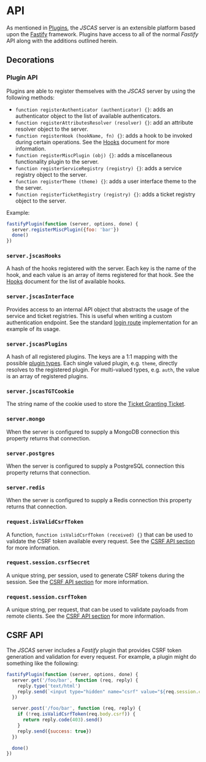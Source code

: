 <a id="api"></a>
# API

As mentioned in [Plugins](/docs/Plugins.md), the *JSCAS* server is an extensible
platform based upon the [Fastify](https://fastify.io/) framework. Plugins have
access to all of the normal *Fastify* API along with the additions outlined
herein.

<a id="decorations"></a>
## Decorations

<a id="pluginAPI"></a>
### Plugin API

Plugins are able to register themselves with the *JSCAS* server by using the
following methods:

+ `function registerAuthenticator (authenticator) {}`: adds an authenticator
object to the list of available authenticators.
+ `function registerAttributesResolver (resolver) {}`: add an attribute resolver
object to the server.
+ `function registerHook (hookName, fn) {}`: adds a hook to be invoked during
certain operations. See the [Hooks](/docs/Hooks.md) document for more information.
+ `function registerMiscPlugin (obj) {}`: adds a miscellaneous functionality
plugin to the server.
+ `function registerServiceRegistry (registry) {}`: adds a service registry
object to the server.
+ `function registerTheme (theme) {}`: adds a user interface theme to the
the server.
+ `function registerTicketRegistry (registry) {}`: adds a ticket registry
object to the server.

Example:

```js
fastifyPlugin(function (server, options, done) {
  server.registerMiscPlugin({foo: 'bar'})
  done()
})
```

<a id="serverHooks"></a>
### `server.jscasHooks`

A hash of the hooks registered with the server. Each key is the name of the
hook, and each value is an array of items registered for that hook. See the
[Hooks](/docs/Hooks.md) document for the list of available hooks.

<a id="serverInterface"></a>
### `server.jscasInterface`

Provides access to an internal API object that abstracts the usage of the
service and ticket registries. This is useful when writing a custom
authentication endpoint. See the standard [login route](/lib/routes/login.js)
implementation for an example of its usage.

<a id="serverPlugins"></a>
### `server.jscasPlugins`

A hash of all registered plugins. The keys are a 1:1 mapping with the possible
[plugin types](/docs/Plugins.md). Each single valued plugin, e.g. `theme`,
directly resolves to the registered plugin. For multi-valued types, e.g. `auth`,
the value is an array of registered plugins.

<a id="serverTGTCookie"></a>
### `server.jscasTGTCookie`

The string name of the cookie used to store the
[Ticket Granting Ticket](/docs/Tickets.md#ticketGrantingTicket).

<a id="serverMongo"></a>
### `server.mongo`

When the server is configured to supply a MongoDB connection this property
returns that connection.

<a id="serverPostres"></a>
### `server.postgres`

When the server is configured to supply a PostgreSQL connection this property
returns that connection.

<a id="serverRedis"></a>
### `server.redis`

When the server is configured to supply a Redis connection this property
returns that connection.

<a id="csrfValiate"></a>
### `request.isValidCsrfToken`

A function, `function isValidCsrfToken (received) {}` that can be used to
validate the CSRF token available every request. See the
[CSRF API section](/docs/API.md#csrfAPI) for more information.

<a id="csrfSecret"></a>
### `request.session.csrfSecret`

A unique string, per session, used to generate CSRF tokens during the session.
See the [CSRF API section](/docs/API.md#csrfAPI) for more information.

<a id="csrfToken"></a>
### `request.session.csrfToken`

A unique string, per request, that can be used to validate payloads from
remote clients. See the [CSRF API section](/docs/API.md#csrfAPI) for more
information.

<a id="csrfAPI"></a>
## CSRF API

The *JSCAS* server includes a *Fastify* plugin that provides CSRF token
generation and validation for every request. For example, a plugin might do
something like the following:

```js
fastifyPlugin(function (server, options, done) {
  server.get('/foo/bar', function (req, reply) {
    reply.type('text/html')
    reply.send(`<input type="hidden" name="csrf" value="${req.session.csrfToken}">`)
  })

  server.post('/foo/bar', function (req, reply) {
    if (!req.isValidCsrfToken(req.body.csrf)) {
      return reply.code(403).send()
    }
    reply.send({success: true})
  })

  done()
})
```


